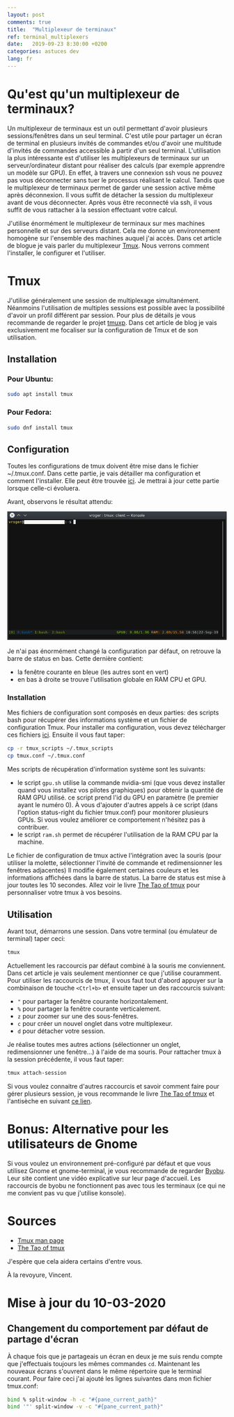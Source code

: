 ```yaml
---
layout: post
comments: true
title:  "Multiplexeur de terminaux"
ref: terminal_multiplexers
date:   2019-09-23 8:30:00 +0200
categories: astuces dev
lang: fr
---
```


# Qu'est qu'un multiplexeur de terminaux?

Un multiplexeur de terminaux est un outil permettant d'avoir plusieurs sessions/fenêtres dans un seul terminal.
C'est utile pour partager un écran de terminal en plusieurs invités de commandes et/ou d'avoir une multitude d'invités de commandes accessible à partir d'un seul terminal.
L'utilisation la plus intéressante est d'utiliser les multiplexeurs de terminaux sur un serveur/ordinateur distant pour réaliser des calculs (par exemple apprendre un modèle sur GPU).
En effet, à travers une connexion ssh vous ne pouvez pas vous déconnecter sans tuer le processus réalisant le calcul.
Tandis que le multiplexeur de terminaux permet de garder une session active même après déconnexion.
Il vous suffit de détacher la session du multiplexeur avant de vous déconnecter.
Après vous être reconnecté via ssh, il vous suffit de vous rattacher à la session effectuant votre calcul. 

J'utilise énormément le multiplexeur de terminaux sur mes machines personnelle et sur des serveurs distant.
Cela me donne un environnement homogène sur l'ensemble des machines auquel j'ai accès.
Dans cet article de blogue je vais parler du multiplexeur [Tmux](https://github.com/tmux/tmux/wiki).
Nous verrons comment l'installer, le configurer et l'utiliser.


# Tmux

J'utilise généralement une session de multiplexage simultanément.
Néanmoins l'utilisation de multiples sessions est possible avec la possibilité d'avoir un profil différent par session.
Pour plus de détails je vous recommande de regarder le projet [tmuxp](https://tmuxp.readthedocs.io/en/latest/).
Dans cet article de blog je vais exclusivement me focaliser sur la configuration de Tmux et de son utilisation.

## Installation
### Pour Ubuntu:

```bash
sudo apt install tmux
```

### Pour Fedora:
```bash
sudo dnf install tmux
```

## Configuration
Toutes les configurations de tmux doivent être mise dans le fichier ~/.tmux.conf.
Dans cette partie, je vais détailler ma configuration et comment l'installer.
Elle peut être trouvée [ici](https://github.com/vroger11/vroger11-configs/tree/master/tmux).
Je mettrai à jour cette partie lorsque celle-ci évoluera.

Avant, observons le résultat attendu:

![alt text](/assets/images/tmux-example.png)

Je n'ai pas énormément changé la configuration par défaut, on retrouve la barre de status en bas.
Cette dernière contient:
* la fenêtre courante en bleue (les autres sont en vert)
* en bas à droite se trouve l'utilisation globale en RAM CPU et GPU.

### Installation
Mes fichiers de configuration sont composés en deux parties: des scripts bash pour récupérer des informations système et un fichier de configuration Tmux.
Pour installer ma configuration, vous devez télécharger ces fichiers [ici](https://github.com/vroger11/vroger11-configs/tree/master/tmux).
Ensuite il vous faut taper:

```bash
cp -r tmux_scripts ~/.tmux_scripts
cp tmux.conf ~/.tmux.conf
```

Mes scripts de récupération d'information système sont les suivants:
* le script `gpu.sh` utilise la commande nvidia-smi (que vous devez installer quand vous installez vos pilotes graphiques) pour obtenir la quantité de RAM GPU utilisé.
  ce script prend l'id du GPU en paramètre (le premier ayant le numéro 0).
  À vous d'ajouter d'autres appels à ce script (dans l'option status-right du fichier tmux.conf) pour monitorer plusieurs GPUs.
  Si vous voulez améliorer ce comportement n'hésitez pas à contribuer.
* le script `ram.sh` permet de récupérer l'utilisation de la RAM CPU par la machine.

Le fichier de configuration de tmux active l'intégration avec la souris (pour utiliser la molette, sélectionner l'invité de commande et redimensionner les fenêtres adjacentes)
Il modifie également certaines couleurs et les informations affichées dans la barre de status.
La barre de status est mise à jour toutes les 10 secondes.
Allez voir le livre [The Tao of tmux](https://leanpub.com/the-tao-of-tmux/read#status-bar) pour personnaliser votre tmux à vos besoins.

## Utilisation

Avant tout, démarrons une session.
Dans votre terminal (ou émulateur de terminal) taper ceci:
```bash
tmux
```

Actuellement les raccourcis par défaut combiné à la souris me conviennent.
Dans cet article je vais seulement mentionner ce que j'utilise couramment.
Pour utiliser les raccourcis de tmux, il vous faut tout d'abord appuyer sur la combinaison de touche `<Ctrl+b>` et ensuite taper un des raccourcis suivant:
* `"` pour partager la fenêtre courante horizontalement.
* `%` pour partager la fenêtre courante verticalement.
* `z` pour zoomer sur une des sous-fenêtres.
* `c` pour créer un nouvel onglet dans votre multiplexeur.
* `d` pour détacher votre session.

Je réalise toutes mes autres actions (sélectionner un onglet, redimensionner une fenêtre...) à l'aide de ma souris.
Pour rattacher tmux à la session précédente, il vous faut taper:
```bash
tmux attach-session
```

Si vous voulez connaitre d'autres raccourcis et savoir comment faire pour gérer plusieurs session, je vous recommande le livre [The Tao of tmux](https://leanpub.com/the-tao-of-tmux) et l'antisèche en suivant [ce lien](https://tmuxcheatsheet.com).

# Bonus: Alternative pour les utilisateurs de Gnome

Si vous voulez un environnement pré-configuré par défaut et que vous utilisez Gnome et gnome-terminal, je vous recommande de regarder [Byobu](http://byobu.org/).
Leur site contient une vidéo explicative sur leur page d'accueil.
Les raccourcis de byobu ne fonctionnent pas avec tous les terminaux (ce qui ne me convient pas vu que j'utilise konsole).

# Sources

* [Tmux man page](https://man.openbsd.org/OpenBSD-current/man1/tmux.1)
* [The Tao of tmux](https://leanpub.com/the-tao-of-tmux)

J'espère que cela aidera certains d'entre vous.

À la revoyure, Vincent.

# Mise à jour du 10-03-2020

## Changement du comportement par défaut de partage d'écran

À chaque fois que je partageais un écran en deux je me suis rendu compte que j'effectuais toujours les mêmes commandes `cd`.
Maintenant les nouveaux écrans s'ouvrent dans le même répertoire que le terminal courant.
Pour faire ceci j'ai ajouté les lignes suivantes dans mon fichier tmux.conf:

```bash
bind % split-window -h -c "#{pane_current_path}"
bind '"' split-window -v -c "#{pane_current_path}"
```
